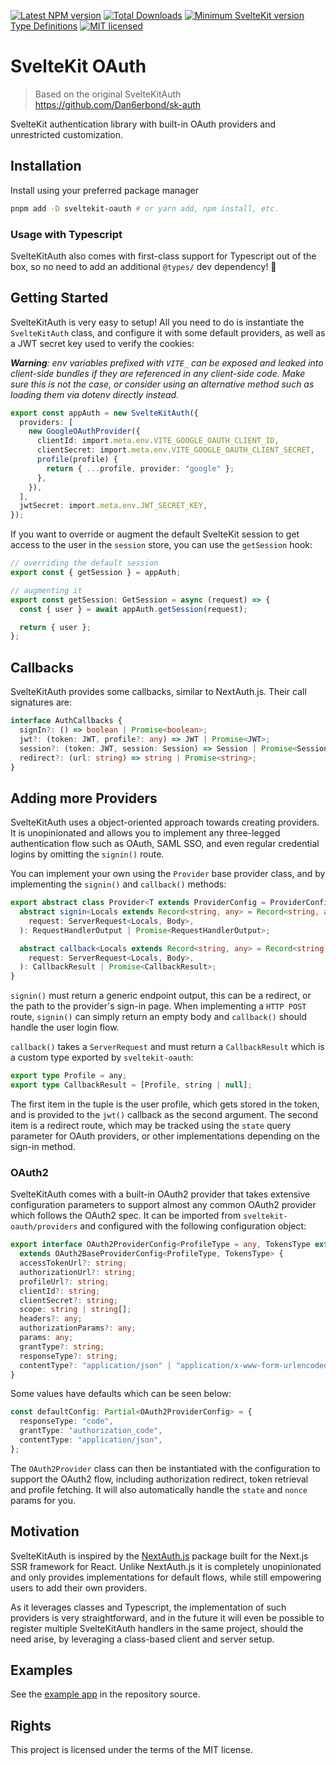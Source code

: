 [![Latest NPM version](https://flat.badgen.net/npm/v/sveltekit-oauth)](https://npmjs.com/sveltekit-oauth)
[![Total Downloads](https://flat.badgen.net/npm/dt/sveltekit-oauth)](https://npmjs.com/sveltekit-oauth)
[![Minimum SvelteKit version](https://flat.badgen.net/badge/SvelteKit/>=1.0.0-next.286/ff3e00)](https://github.com/sveltejs/kit/blob/master/packages/kit/CHANGELOG.md#100-next286)
[Type Definitions](https://flat.badgen.net/npm/types/sveltekit-oauth)
[![MIT licensed](https://flat.badgen.net/npm/license/sveltekit-oauth)](https://codeberg.org/vhs/sveltekit-oauth/src/branch/trunk/LICENSE)

# SvelteKit OAuth

> Based on the original SvelteKitAuth https://github.com/Dan6erbond/sk-auth


SvelteKit authentication library with built-in OAuth providers and unrestricted customization.

## Installation

Install using your preferred package manager

```bash
pnpm add -D sveltekit-oauth # or yarn add, npm install, etc.
```

### Usage with Typescript

SvelteKitAuth also comes with first-class support for Typescript out of the box, so no need to add an additional `@types/` dev dependency! 🎉

## Getting Started

SvelteKitAuth is very easy to setup! All you need to do is instantiate the `SvelteKitAuth` class, and configure it with some default providers, as well as a JWT secret key used to verify the cookies:

***Warning**: env variables prefixed with `VITE_` can be exposed and leaked into client-side bundles if they are referenced in any client-side code. Make sure this is not the case, or consider using an alternative method such as loading them via dotenv directly instead.*

```ts
export const appAuth = new SvelteKitAuth({
  providers: [
    new GoogleOAuthProvider({
      clientId: import.meta.env.VITE_GOOGLE_OAUTH_CLIENT_ID,
      clientSecret: import.meta.env.VITE_GOOGLE_OAUTH_CLIENT_SECRET,
      profile(profile) {
        return { ...profile, provider: "google" };
      },
    }),
  ],
  jwtSecret: import.meta.env.JWT_SECRET_KEY,
});
```

If you want to override or augment the default SvelteKit session to get access to the user in the `session` store, you can use the `getSession` hook:

```ts
// overriding the default session
export const { getSession } = appAuth;

// augmenting it
export const getSession: GetSession = async (request) => {
  const { user } = await appAuth.getSession(request);

  return { user };
};
```

## Callbacks

SvelteKitAuth provides some callbacks, similar to NextAuth.js. Their call signatures are:

```ts
interface AuthCallbacks {
  signIn?: () => boolean | Promise<boolean>;
  jwt?: (token: JWT, profile?: any) => JWT | Promise<JWT>;
  session?: (token: JWT, session: Session) => Session | Promise<Session>;
  redirect?: (url: string) => string | Promise<string>;
}
```

## Adding more Providers

SvelteKitAuth uses a object-oriented approach towards creating providers. It is unopinionated and allows you to implement any three-legged authentication flow such as OAuth, SAML SSO, and even regular credential logins by omitting the `signin()` route.

You can implement your own using the `Provider` base provider class, and by implementing the `signin()` and `callback()` methods:

```ts
export abstract class Provider<T extends ProviderConfig = ProviderConfig> {
  abstract signin<Locals extends Record<string, any> = Record<string, any>, Body = unknown>(
    request: ServerRequest<Locals, Body>,
  ): RequestHandlerOutput | Promise<RequestHandlerOutput>;

  abstract callback<Locals extends Record<string, any> = Record<string, any>, Body = unknown>(
    request: ServerRequest<Locals, Body>,
  ): CallbackResult | Promise<CallbackResult>;
}
```

`signin()` must return a generic endpoint output, this can be a redirect, or the path to the provider's sign-in page. When implementing a `HTTP POST` route, `signin()` can simply return an empty body and `callback()` should handle the user login flow.

`callback()` takes a `ServerRequest` and must return a `CallbackResult` which is a custom type exported by `sveltekit-oauth`:

```ts
export type Profile = any;
export type CallbackResult = [Profile, string | null];
```

The first item in the tuple is the user profile, which gets stored in the token, and is provided to the `jwt()` callback as the second argument. The second item is a redirect route, which may be tracked using the `state` query parameter for OAuth providers, or other implementations depending on the sign-in method.

### OAuth2

SvelteKitAuth comes with a built-in OAuth2 provider that takes extensive configuration parameters to support almost any common OAuth2 provider which follows the OAuth2 spec. It can be imported from `sveltekit-oauth/providers` and configured with the following configuration object:

```ts
export interface OAuth2ProviderConfig<ProfileType = any, TokensType extends OAuth2Tokens = any>
  extends OAuth2BaseProviderConfig<ProfileType, TokensType> {
  accessTokenUrl?: string;
  authorizationUrl?: string;
  profileUrl?: string;
  clientId?: string;
  clientSecret?: string;
  scope: string | string[];
  headers?: any;
  authorizationParams?: any;
  params: any;
  grantType?: string;
  responseType?: string;
  contentType?: "application/json" | "application/x-www-form-urlencoded";
}
```

Some values have defaults which can be seen below:

```ts
const defaultConfig: Partial<OAuth2ProviderConfig> = {
  responseType: "code",
  grantType: "authorization_code",
  contentType: "application/json",
};
```

The `OAuth2Provider` class can then be instantiated with the configuration to support the OAuth2 flow, including authorization redirect, token retrieval and profile fetching. It will also automatically handle the `state` and `nonce` params for you.

## Motivation

SvelteKitAuth is inspired by the [NextAuth.js](https://next-auth.js.org/) package built for the Next.js SSR framework for React. Unlike NextAuth.js it is completely unopinionated and only provides implementations for default flows, while still empowering users to add their own providers.

As it leverages classes and Typescript, the implementation of such providers is very straightforward, and in the future it will even be possible to register multiple SvelteKitAuth handlers in the same project, should the need arise, by leveraging a class-based client and server setup.

## Examples

See the [example app](./app/) in the repository source.

## Rights

This project is licensed under the terms of the MIT license.
